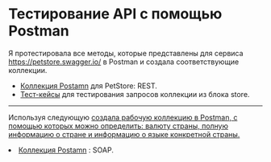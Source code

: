 # Тестирование API с помощью Postman

 Я протестировала все методы, которые представлены для сервиса https://petstore.swagger.io/ в Postman и создала соответствующие коллекции.

 <ul>
  <li>  <a href="https://www.postman.com/descent-module-explorer-43201/workspace/my-workspace/collection/31106840-dac8e128-1161-4f4a-ada7-e7bb9b4e7ae9?action=share&creator=31106840">
  Коллекция Postamn</a> для PetStore: REST. </li> 
  <li>  <a href="https://docs.google.com/spreadsheets/d/1T9ZWnF5Z6KweGiVgdmYYBp9DaCYGK4T-d9TbdRRel1Y/edit#gid=0">
  Тест-кейсы</a> для тестирования запросов коллекции из блока store. </li> 
</ul>


---



Используя следующую  <a href="http://webservices.oorsprong.org/websamples.countryinfo/CountryInfoService.wso?WSDL">   создала рабочую коллекцию в Postman, с помощью которых можно определить: валюту страны, полную информацию о стране и информацию о языке конкретной страны.

 <li>  <a href="">
  Коллекция Postamn</a> : SOAP. </li> 
